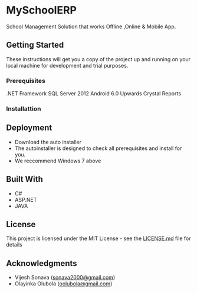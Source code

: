 # MySchoolERP
School Management Solution that works Offline ,Online &amp; Mobile App. 
## Getting Started

These instructions will get you a copy of the project up and running on your local machine for development and trial purposes. 

### Prerequisites

.NET Framework
SQL Server 2012
Android 6.0 Upwards
Crystal Reports

### Installattion

## Deployment

* Download the auto installer
* The autoinstaller is designed to check all prerequisites and install for you.
* We reccommend Windows 7 above 

## Built With

* C#
* ASP.NET
* JAVA

## License

This project is licensed under the MIT License - see the [LICENSE.md](LICENSE.md) file for details

## Acknowledgments

* Vijesh Sonava (sonava2000@gmail.com)
* Olayinka Olubola (oolubola@gmail.com)

